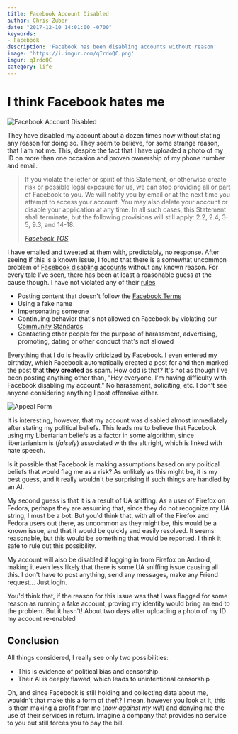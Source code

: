```yaml
---
title: Facebook Account Disabled
author: Chris Zuber
date: "2017-12-10 14:01:00 -0700"
keywords:
- Facebook
description: 'Facebook has been disabling accounts without reason'
image: 'https://i.imgur.com/qIrdoQC.png'
imgur: qIrdoQC
category: life
---
```

# I think Facebook hates me

![Facebook Account Disabled](https://i.imgur.com/qIrdoQC.png)

They have disabled my account about a dozen times now without stating any reason
for doing so. They seem to believe, for some strange reason, that I am not me. This,
despite the fact that I have uploaded a photo of my ID on more than one occasion
and proven ownership of my phone number and email.

> If you violate the letter or spirit of this Statement, or otherwise create
> risk or possible legal exposure for us, we can stop providing all or part of
> Facebook to you. We will notify you by email or at the next time you attempt
> to access your account. You may also delete your account or disable your
> application at any time. In all such cases, this Statement shall terminate,
> but the following provisions will still apply: 2.2, 2.4, 3-5, 9.3, and 14-18.
>
> *[Facebook TOS](https://www.facebook.com/terms)*

I have emailed and tweeted at them with, predictably, no response. After seeing
if this is a known issue, I found that there is a somewhat uncommon problem of
[Facebook disabling accounts](https://techcrunch.com/2007/12/11/facebook-stirring-up-anger-for-disabling-accounts/ "Facebook Stirring Up Anger For Disabling Accounts | TechCrunch")
without any known reason. For every tale I've seen, there has been at least a
reasonable guess at the cause though. I have not violated any of their
[rules](https://www.facebook.com/help/103873106370583)

- Posting content that doesn't follow the [Facebook Terms](https://www.facebook.com/terms)
- Using a fake name
- Impersonating someone
- Continuing behavior that's not allowed on Facebook by violating our
[Community Standards](https://www.facebook.com/communitystandards/_)
- Contacting other people for the purpose of harassment, advertising, promoting,
dating or other conduct that's not allowed

Everything that I do is heavily criticized by Facebook. I even entered my birthday,
which Facebook automatically created a post for and then marked the post that
**they created** as spam. How odd is that? It's not as though I've been posting
anything other than, "Hey everyone, I'm having difficulty with Facebook disabling
my account." No harassment, soliciting, etc. I don't see anyone considering anything
I post offensive either.

![Appeal Form](https://i.imgur.com/EEXqSvF.png)

It is interesting, however, that my account was disabled almost immediately after
stating my political beliefs. This leads me to believe that Facebook using my
Libertarian beliefs as a factor in some algorithm, since libertarianism is (*falsely*)
associated with the alt right, which is linked with hate speech.

Is it possible that Facebook is making assumptions based on my political beliefs
that would flag me as a risk? As unlikely as this might be, it is my best guess,
and it really wouldn't be surprising if such things are handled by an AI.

My second guess is that it is a result of UA sniffing. As a user of Firefox on
Fedora, perhaps they are assuming that, since they do not recognize my UA string,
I must be a bot. But you'd think that, with all of the Firefox and Fedora users
out there, as uncommon as they might be, this would be a known issue, and that it
would be quickly and easily resolved. It seems reasonable, but this would be
something that would be reported. I think it safe to rule out this possibility.

My account will also be disabled if logging in from Firefox on Android, making it
even less likely that there is some UA sniffing issue causing all this. I don't have
to post anything, send any messages, make any Friend request... Just login.

You'd think that, if the reason for this issue was that I was flagged for some
reason as running a fake account, proving my identity would bring an end to the
problem. But it hasn't! About two days after uploading a photo of my ID my account
re-enabled

## Conclusion
All things considered, I really see only two possibilities:
- This is evidence of political bias and censorship
- Their AI is deeply flawed, which leads to unintentional censorship

Oh, and since Facebook is still holding and collecting data about me, wouldn't
that make this a form of theft? I mean, however you look at it, this is them
making a profit from me (*now against my will*) and denying me the use of their
services in return. Imagine a company that provides no service to you but still
forces you to pay the bill.
